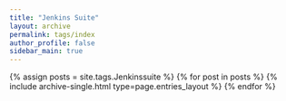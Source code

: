 ```yaml
---
title: "Jenkins Suite"
layout: archive
permalink: tags/index
author_profile: false
sidebar_main: true
---
```


{% assign posts = site.tags.Jenkinssuite %}
{% for post in posts %}
{% include archive-single.html type=page.entries_layout %}
{% endfor %}